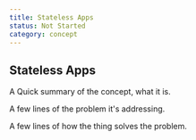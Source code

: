 ```yaml
---
title: Stateless Apps
status: Not Started
category: concept
---
```

## Stateless Apps

A Quick summary of the concept, what it is.

A few lines of the problem it's addressing.

A few lines of how the thing solves the problem.

